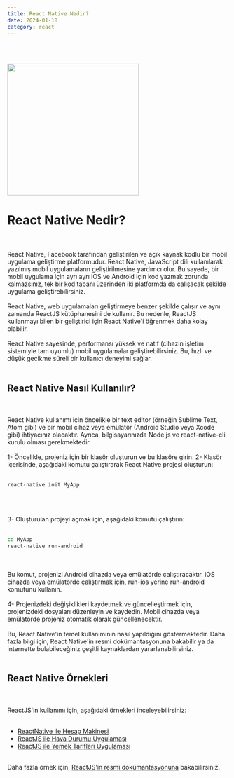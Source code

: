 ```yaml
---
title: React Native Nedir?
date: 2024-01-18
category: react
---
```

<br/><br/>

<img src="https://www.appcoda.com/wp-content/uploads/2015/04/react-native.png" width="300" />

# React Native Nedir?
<br/><br/>
React Native, Facebook tarafından geliştirilen ve açık kaynak kodlu bir mobil uygulama geliştirme platformudur. React Native, JavaScript dili kullanılarak yazılmış mobil uygulamaların geliştirilmesine yardımcı olur. Bu sayede, bir mobil uygulama için ayrı ayrı iOS ve Android için kod yazmak zorunda kalmazsınız, tek bir kod tabanı üzerinden iki platformda da çalışacak şekilde uygulama geliştirebilirsiniz.
<br/><br/>
React Native, web uygulamaları geliştirmeye benzer şekilde çalışır ve aynı zamanda ReactJS kütüphanesini de kullanır. Bu nedenle, ReactJS kullanmayı bilen bir geliştirici için React Native'i öğrenmek daha kolay olabilir.
<br/><br/>
React Native sayesinde, performansı yüksek ve natif (cihazın işletim sistemiyle tam uyumlu) mobil uygulamalar geliştirebilirsiniz. Bu, hızlı ve düşük gecikme süreli bir kullanıcı deneyimi sağlar.
<br/><br/>

## React Native Nasıl Kullanılır?
<br/><br/>
React Native kullanımı için öncelikle bir text editor (örneğin Sublime Text, Atom gibi) ve bir mobil cihaz veya emülatör (Android Studio veya Xcode gibi) ihtiyacınız olacaktır. Ayrıca, bilgisayarınızda Node.js ve react-native-cli kurulu olması gerekmektedir.
<br/><br/>
1- Öncelikle, projeniz için bir klasör oluşturun ve bu klasöre girin.
2- Klasör içerisinde, aşağıdaki komutu çalıştırarak React Native projesi oluşturun:
<br/><br/>

```bash
react-native init MyApp
```
<br/><br/>

3- Oluşturulan projeyi açmak için, aşağıdaki komutu çalıştırın:
<br/><br/>

```bash
cd MyApp
react-native run-android
```
<br/><br/>
Bu komut, projenizi Android cihazda veya emülatörde çalıştıracaktır. iOS cihazda veya emülatörde çalıştırmak için, run-ios yerine run-android komutunu kullanın.
<br/><br/>
4- Projenizdeki değişiklikleri kaydetmek ve güncelleştirmek için, projenizdeki dosyaları düzenleyin ve kaydedin. Mobil cihazda veya emülatörde projeniz otomatik olarak güncellenecektir.
<br/><br/>
Bu, React Native'in temel kullanımının nasıl yapıldığını göstermektedir. Daha fazla bilgi için, React Native'in resmi dokümantasyonuna bakabilir ya da internette bulabileceğiniz çeşitli kaynaklardan yararlanabilirsiniz.
<br/><br/>

## React Native Örnekleri
<br/><br/>
ReactJS'in kullanımı için, aşağıdaki örnekleri inceleyebilirsiniz:
<br/><br/>

- [ReactNative ile Hesap Makinesi](https://www.youtube.com/watch?v=_fYgGS46h2w)
- [ReactJS ile Hava Durumu Uygulaması](https://www.youtube.com/watch?v=NiNLPZsRruY)
- [ReactJS ile Yemek Tarifleri Uygulaması](https://www.youtube.com/watch?v=mSMvVWTu1iM)
<br/><br/>

Daha fazla örnek için, [ReactJS'in resmi dokümantasyonuna](https://reactjs.org/) bakabilirsiniz.
